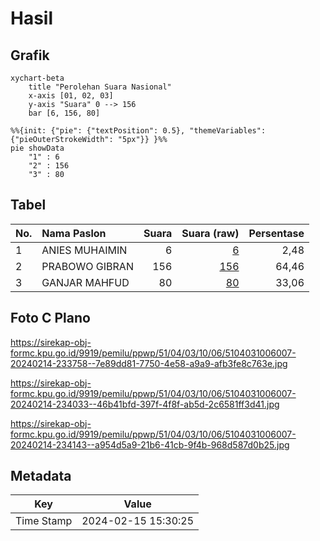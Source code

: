 # Hasil

## Grafik

```mermaid
xychart-beta
    title "Perolehan Suara Nasional"
    x-axis [01, 02, 03]
    y-axis "Suara" 0 --> 156
    bar [6, 156, 80]
```

```mermaid
%%{init: {"pie": {"textPosition": 0.5}, "themeVariables": {"pieOuterStrokeWidth": "5px"}} }%%
pie showData
    "1" : 6
    "2" : 156
    "3" : 80
```

## Tabel

| No. | Nama Paslon    | Suara | Suara (raw) | Persentase |
|:--- |:-------------- | -----:| -----------:| ----------:|
| 1   | ANIES MUHAIMIN | 6     | [6][p-1]    | 2,48       |
| 2   | PRABOWO GIBRAN | 156   | [156][p-2]  | 64,46      |
| 3   | GANJAR MAHFUD  | 80    | [80][p-3]   | 33,06      |


[p-1]: https://github.com/gigit-pemilu/pemilu-2024/blob/main/pilpres/hitung-suara/sub/51-bali/sub/04-gianyar/sub/03-gianyar/sub/1006-gianyar/sub/007-tps/sub/paslon-1.txt
[p-2]: https://github.com/gigit-pemilu/pemilu-2024/blob/main/pilpres/hitung-suara/sub/51-bali/sub/04-gianyar/sub/03-gianyar/sub/1006-gianyar/sub/007-tps/sub/paslon-2.txt
[p-3]: https://github.com/gigit-pemilu/pemilu-2024/blob/main/pilpres/hitung-suara/sub/51-bali/sub/04-gianyar/sub/03-gianyar/sub/1006-gianyar/sub/007-tps/sub/paslon-3.txt

## Foto C Plano

https://sirekap-obj-formc.kpu.go.id/9919/pemilu/ppwp/51/04/03/10/06/5104031006007-20240214-233758--7e89dd81-7750-4e58-a9a9-afb3fe8c763e.jpg

https://sirekap-obj-formc.kpu.go.id/9919/pemilu/ppwp/51/04/03/10/06/5104031006007-20240214-234033--46b41bfd-397f-4f8f-ab5d-2c6581ff3d41.jpg

https://sirekap-obj-formc.kpu.go.id/9919/pemilu/ppwp/51/04/03/10/06/5104031006007-20240214-234143--a954d5a9-21b6-41cb-9f4b-968d587d0b25.jpg


## Metadata

| Key        | Value               |
| ---------- | ------------------- |
| Time Stamp | 2024-02-15 15:30:25 |



